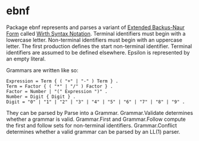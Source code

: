 # ebnf

Package ebnf represents and parses a variant of [Extended Backus-Naur Form] called
[Wirth Syntax Notation]. Terminal identifiers must begin with a lowercase letter.
Non-terminal identifiers must begin with an uppercase letter. The first
production defines the start non-terminal identifier. Terminal identifiers are
assumed to be defined elsewhere. Epsilon is represented by an empty literal.

Grammars are written like so:

    Expression = Term { ( "+" | "-" ) Term } .
    Term = Factor { ( "*" | "/" ) Factor } .
    Factor = Number | "(" Expression ")" .
    Number = Digit { Digit } .
    Digit = "0" | "1" | "2" | "3" | "4" | "5" | "6" | "7" | "8" | "9" .

They can be parsed by Parse into a Grammar. Grammar.Validate determines whether
a grammar is valid. Grammar.First and Grammar.Follow compute the first and
follow sets for non-terminal identifiers. Grammar.Conflict determines whether a
valid grammar can be parsed by an LL(1) parser.

[Extended Backus-Naur Form]: https://en.wikipedia.org/wiki/Extended_Backus–Naur_form
[Wirth Syntax Notation]: https://en.wikipedia.org/wiki/Wirth_syntax_notation
